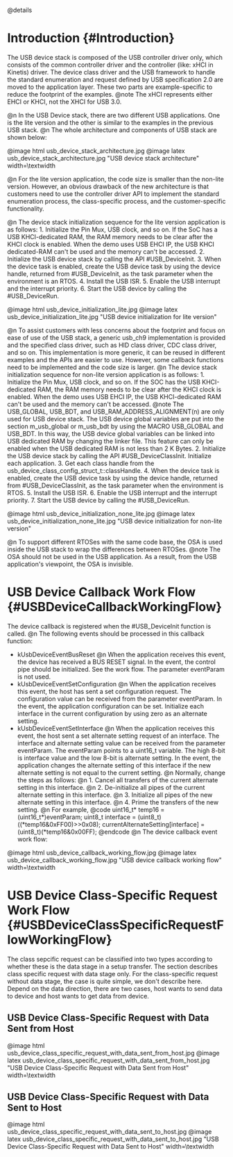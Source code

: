 @details
# Introduction  {#Introduction}
The USB device stack is composed of the USB controller driver only, which consists of the common controller driver and the controller (like: xHCI in Kinetis) driver.
The device class driver and the USB framework to handle the standard enumeration and request defined by USB specification 2.0 are moved to the
application layer. These two parts are example-specific to reduce the footprint of the examples.
@note The xHCI represents either EHCI or KHCI, not the XHCI for USB 3.0.

@n In the USB Device stack, there are two different USB applications. One is the lite version and the other is similar to the examples in the previous USB stack.
@n The whole architecture and components of USB stack are shown below:

@image html usb_device_stack_architecture.jpg
@image latex usb_device_stack_architecture.jpg "USB device stack architecture" width=\textwidth

@n For the lite version application, the code size is smaller than the non-lite version.
However, an obvious drawback of the new architecture is that customers need to use the controller driver API to implement the standard enumeration process,
the class-specific process, and the customer-specific functionality.

@n The device stack initialization sequence for the lite version application is as follows:
    1. Initialize the Pin Mux, USB clock, and so on. If the SoC has a USB KHCI-dedicated RAM, the
	RAM memory needs to be clear after the KHCI clock is enabled.
	When the demo uses USB EHCI IP, the USB KHCI dedicated-RAM can't be used and the memory can't be accessed.
    2. Initialize the USB device stack by calling the API #USB_DeviceInit.
    3. When the device task is enabled, create the USB device task by using the device handle, returned from #USB_DeviceInit, as the task parameter when
	the environment is an RTOS.
    4. Install the USB ISR.
    5. Enable the USB interrupt and the interrupt priority.
    6. Start the USB device by calling the #USB_DeviceRun.

@image html usb_device_initialization_lite.jpg
@image latex usb_device_initialization_lite.jpg "USB device initialization for lite version"


@n To assist customers with less concerns about the footprint and focus on ease of use of the USB stack, a generic usb_ch9 implementation
is provided and the specified class driver, such as HID class driver, CDC class driver, and so on. This implementation is more generic, it can be reused
in different examples and the APIs are easier to use. However, some callback functions need to be implemented and the code size is larger.
@n The device stack initialization sequence for non-lite version application is as follows:
    1. Initialize the Pin Mux, USB clock, and so on. If the SOC has the USB KHCI-dedicated RAM,
	the RAM memory needs to be clear after the KHCI clock is enabled.
	When the demo uses USB EHCI IP, the USB KHCI-dedicated RAM can't be used and the memory can't be accessed.
    @note The  USB_GLOBAL, USB_BDT, and USB_RAM_ADDRESS_ALIGNMENT(n) are only used for USB device stack.
    The USB device global variables are put into the section m_usb_global or m_usb_bdt by using the MACRO USB_GLOBAL and USB_BDT.
    In this way, the USB device global variables can be linked into USB dedicated RAM by changing the linker file.
    This feature can only be enabled when the USB dedicated RAM is not less than 2 K Bytes.
    2. Initialize the USB device stack by calling the API #USB_DeviceClassInit. Initialize each application.
    3. Get each class handle from the usb_device_class_config_struct_t::classHandle.
    4. When the device task is enabled, create the USB device task by using the device handle, returned from #USB_DeviceClassInit, as the task parameter when the
	environment is RTOS.
    5. Install the USB ISR.
    6. Enable the USB interrupt and the interrupt priority.
    7. Start the USB device by calling the #USB_DeviceRun.

@image html usb_device_initialization_none_lite.jpg
@image latex usb_device_initialization_none_lite.jpg "USB device initialization for non-lite version"

@n To support different RTOSes with the same code base, the OSA is used inside the USB stack to wrap the differences between RTOSes.
@note The OSA should not be used in the USB application. As a result, from the USB application's viewpoint, the OSA is invisible.

# USB Device Callback Work Flow {#USBDeviceCallbackWorkingFlow}

The device callback is registered when the #USB_DeviceInit function is called.
@n The following events should be processed in this callback function:
- kUsbDeviceEventBusReset
@n When the application receives this event, the device has received a BUS RESET signal.
In the event, the control pipe should be initialized. See the work flow. The parameter eventParam is not used.
- kUsbDeviceEventSetConfiguration
@n When the application receives this event, the host has sent a set configuration request.
The configuration value can be received from the parameter eventParam. In the event, the application configuration can be set.
Initialize each interface in the current configuration by using zero as an alternate setting.
- kUsbDeviceEventSetInterface
@n When the application receives this event, the host sent a set alternate setting request of an interface.
The interface and alternate setting value can be received from the parameter eventParam.
The eventParam points to a uint16_t variable. The high 8-bit is interface value and the low 8-bit is alternate setting.
In the event, the application changes the alternate setting of this interface if the new alternate setting is not equal to the current setting.
@n Normally, change the steps as follows:
@n 1. Cancel all transfers of the current alternate setting in this interface.
@n 2. De-initialize all pipes of the current alternate setting in this interface.
@n 3. Initialize all pipes of the new alternate setting in this interface.
@n 4. Prime the transfers of the new setting.
@n For example,
@code
uint16_t*   temp16 = (uint16_t*)eventParam;
uint8_t       interface = (uint8_t)((*temp16&0xFF00)>>0x08);
currentAlternateSetting[interface] = (uint8_t)(*temp16&0x00FF);
@endcode
@n The device callback event work flow:

@image html usb_device_callback_working_flow.jpg
@image latex usb_device_callback_working_flow.jpg "USB device callback working flow" width=\textwidth

# USB Device Class-Specific Request Work Flow {#USBDeviceClassSpecificRequestFlowWorkingFlow}

The class sepcific request can be classified into two types according to whether these is the data stage in a setup transfer.
The section describes class specific request with data stage only. For the class-specific request without data stage, the case is quite simple, we don't describe here.
Depend on the data direction, there are two cases, host wants to send data to device and host wants to get data from device.

## USB Device Class-Specific Request with Data Sent from Host

@image html usb_device_class_specific_request_with_data_sent_from_host.jpg
@image latex usb_device_class_specific_request_with_data_sent_from_host.jpg "USB Device Class-Specific Request with Data Sent from Host" width=\textwidth

## USB Device Class-Specific Request with Data Sent to Host

@image html usb_device_class_specific_request_with_data_sent_to_host.jpg
@image latex usb_device_class_specific_request_with_data_sent_to_host.jpg "USB Device Class-Specific Request with Data Sent to Host" width=\textwidth

